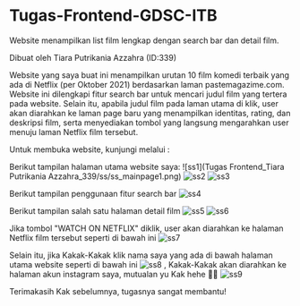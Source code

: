 # Tugas-Frontend-GDSC-ITB
Website menampilkan list film lengkap dengan search bar dan detail film.

Dibuat oleh Tiara Putrikania Azzahra (ID:339)

Website yang saya buat ini menampilkan urutan 10 film komedi terbaik yang ada di Netflix (per Oktober 2021) berdasarkan laman pastemagazime.com. Website ini dilengkapi fitur search bar untuk mencari judul film yang tertera pada website. Selain itu, apabila judul film pada laman utama di klik, user akan diarahkan ke laman page baru yang menampilkan identitas, rating, dan deskripsi film, serta menyediakan tombol yang langsung mengarahkan user menuju laman Netflix film tersebut.

Untuk membuka website, kunjungi melalui :

Berikut tampilan halaman utama website saya:
![ss1](Tugas Frontend_Tiara Putrikania Azzahra_339/ss/ss_mainpage1.png)
![ss2](ss/ss_mainpage2.png)
![ss3](ss/ss_mainpage3.png)

Berikut tampilan penggunaan fitur search bar
![ss4](ss/ss_searchengine.png)

Berikut tampilan salah satu halaman detail film
![ss5](ss/ss_detailpage1.png)
![ss6](ss/ss_detailpage2.png)

Jika tombol "WATCH ON NETFLIX" diklik, user akan diarahkan ke halaman Netflix film tersebut seperti di bawah ini
![ss7](ss/ss_netflix.png)

Selain itu, jika Kakak-Kakak klik nama saya yang ada di bawah halaman utama website seperti di bawah ini
![ss8](ss/ss_kliknama.png)
, Kakak-Kakak akan diarahkan ke halaman akun instagram saya, mutualan yu Kak hehe 😬🙏
![ss9](ss/ss_ig.png)

Terimakasih Kak sebelumnya, tugasnya sangat membantu!
